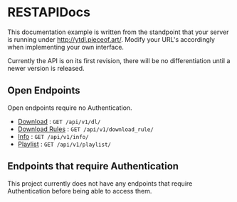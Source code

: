 # RESTAPIDocs

This documentation example is written from the standpoint that your server is running under http://ytdl.pieceof.art/. Modify your URL's accordingly when implementing your own interface.

Currently the API is on its first revision, there will be no differentiation until a newer version is released.

## Open Endpoints

Open endpoints require no Authentication.

* [Download](v1/dl/get.md) : `GET /api/v1/dl/`
* [Download Rules](v1/download_rule/get.md) : `GET /api/v1/download_rule/`
* [Info](v1/info/get.md) : `GET /api/v1/info/`
* [Playlist](v1/playlist/get.md) : `GET /api/v1/playlist/`

## Endpoints that require Authentication

This project currently does not have any endpoints that require Authentication before being able to access them.

